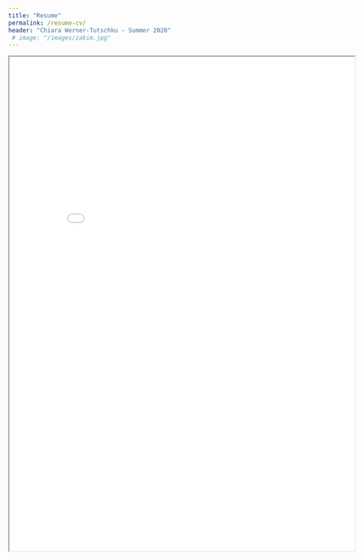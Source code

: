```yaml
---
title: "Resume"
permalink: /resume-cv/
header: "Chiara Werner-Tutschku - Summer 2020"
 # image: "/images/zakim.jpg"
---
```


<iframe src="{{ site.url }}{{ site.baseurl }}/images/Resume_Werner-Tutschku-Chiara_1pager.pdf" height="1000" width="700">
</iframe>
